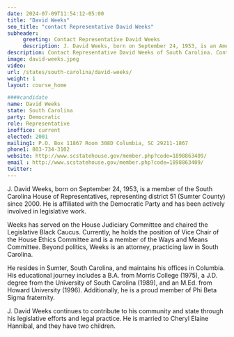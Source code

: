 ```yaml
---
date: 2024-07-09T11:54:12-05:00
title: "David Weeks"
seo_title: "contact Representative David Weeks"
subheader:
     greeting: Contact Representative David Weeks
     description: J. David Weeks, born on September 24, 1953, is an American politician affiliated with the Democratic Party. He has been serving as a member of the South Carolina House of Representatives, representing District 51, since assuming office in 2000.
description: Contact Representative David Weeks of South Carolina. Contact information for David Weeks includes email address, phone number, and mailing address.
image: david-weeks.jpeg
video:
url: /states/south-carolina/david-weeks/
weight: 1
layout: course_home

####candidate
name: David Weeks
state: South Carolina
party: Democratic
role: Representative
inoffice: current
elected: 2001
mailing1: P.O. Box 11867 Room 308D Columbia, SC 29211-1867
phone1: 803-734-3102
website: http://www.scstatehouse.gov/member.php?code=1898863409/
email : http://www.scstatehouse.gov/member.php?code=1898863409/
twitter: 
---
```

J. David Weeks, born on September 24, 1953, is a member of the South Carolina House of Representatives, representing district 51 (Sumter County) since 2000. He is affiliated with the Democratic Party and has been actively involved in legislative work.

Weeks has served on the House Judiciary Committee and chaired the Legislative Black Caucus. Currently, he holds the position of Vice Chair of the House Ethics Committee and is a member of the Ways and Means Committee. Beyond politics, Weeks is an attorney, practicing law in South Carolina.

He resides in Sumter, South Carolina, and maintains his offices in Columbia. His educational journey includes a B.A. from Morris College (1975), a J.D. degree from the University of South Carolina (1989), and an M.Ed. from Howard University (1996). Additionally, he is a proud member of Phi Beta Sigma fraternity.

J. David Weeks continues to contribute to his community and state through his legislative efforts and legal practice. He is married to Cheryl Elaine Hannibal, and they have two children.
